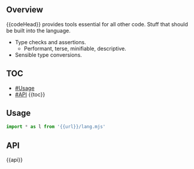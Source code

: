 ## Overview

{{codeHead}} provides tools essential for all other code. Stuff that should be built into the language.

* Type checks and assertions.
  * Performant, terse, minifiable, descriptive.
* Sensible type conversions.

## TOC

* [#Usage](#usage)
* [#API](#api)
{{toc}}

## Usage

```js
import * as l from '{{url}}/lang.mjs'
```

## API

{{api}}
